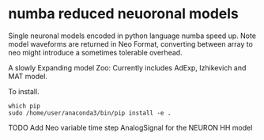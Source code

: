 # numba reduced neuoronal models
Single neuronal models encoded in python language numba speed up.
Note model waveforms are returned in Neo Format, converting between array to neo might introduce a sometimes tolerable overhead.


A slowly Expanding model Zoo: Currently includes AdExp, Izhikevich and MAT model.


To install.
```
which pip
sudo /home/user/anaconda3/bin/pip install -e .
```

TODO Add Neo variable time step AnalogSignal for the NEURON HH model
